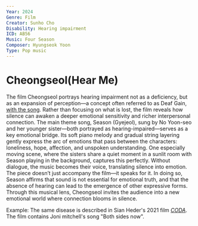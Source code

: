 ```yaml
---
Year: 2024
Genre: Film
Creator: Sunho Cho
Disability: Hearing impairment
ICD: AB56
Music: Four Season
Composer: Hyungseok Yoon
Type: Pop music
---
```


# Cheongseol(Hear Me)

 The film Cheongseol portrays hearing impairment not as a deficiency, but as an expansion of perception—a concept often referred to as Deaf Gain, [with the song](https://youtu.be/PO6VyzBZWcI?si=W61sXzlxYA1ndZGV). Rather than focusing on what is lost, the film reveals how silence can awaken a deeper emotional sensitivity and richer interpersonal connection. The main theme song, Season (Gyejeol), sung by No Yoon-seo and her younger sister—both portrayed as hearing-impaired—serves as a key emotional bridge. Its soft piano melody and gradual string layering gently express the arc of emotions that pass between the characters: loneliness, hope, affection, and unspoken understanding. One especially moving scene, where the sisters share a quiet moment in a sunlit room with Season playing in the background, captures this perfectly. Without dialogue, the music becomes their voice, translating silence into emotion. The piece doesn’t just accompany the film—it speaks for it. In doing so, Season affirms that sound is not essential for emotional truth, and that the absence of hearing can lead to the emergence of other expressive forms. Through this musical lens, Cheongseol invites the audience into a new emotional world where connection blooms in silence.

Example: The same disease is described in Sian Heder's 2021 film [*CODA*](han_gahyeon.md). The film contains Joni mitchell's song "Both sides now".

